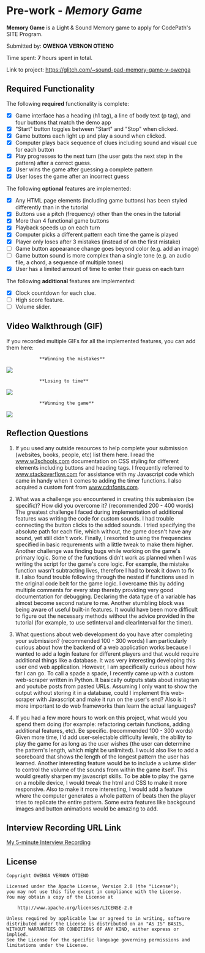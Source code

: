 # Pre-work - *Memory Game*

**Memory Game** is a Light & Sound Memory game to apply for CodePath's SITE Program.

Submitted by: **OWENGA VERNON OTIENO**

Time spent: **7** hours spent in total.

Link to project: https://glitch.com/~sound-pad-memory-game-v-owenga

## Required Functionality

The following **required** functionality is complete:

* [X] Game interface has a heading (h1 tag), a line of body text (p tag), and four buttons that match the demo app
* [X] "Start" button toggles between "Start" and "Stop" when clicked. 
* [X] Game buttons each light up and play a sound when clicked. 
* [X] Computer plays back sequence of clues including sound and visual cue for each button
* [X] Play progresses to the next turn (the user gets the next step in the pattern) after a correct guess. 
* [X] User wins the game after guessing a complete pattern
* [X] User loses the game after an incorrect guess

The following **optional** features are implemented:

* [X] Any HTML page elements (including game buttons) has been styled differently than in the tutorial
* [X] Buttons use a pitch (frequency) other than the ones in the tutorial
* [X] More than 4 functional game buttons
* [X] Playback speeds up on each turn
* [X] Computer picks a different pattern each time the game is played
* [X] Player only loses after 3 mistakes (instead of on the first mistake)
* [ ] Game button appearance change goes beyond color (e.g. add an image)
* [ ] Game button sound is more complex than a single tone (e.g. an audio file, a chord, a sequence of multiple tones)
* [X] User has a limited amount of time to enter their guess on each turn

The following **additional** features are implemented:

- [X] Clock countdown for each clue.
- [ ] High score feature.
- [ ] Volume slider.

## Video Walkthrough (GIF)

If you recorded multiple GIFs for all the implemented features, you can add them here:

                **Winning the mistakes**
![](https://i.imgur.com/bKDx4Fj.gif)

                **Losing to time**
![](https://i.imgur.com/9LdzsX1.gif)

                **Winning the game**
![](https://i.imgur.com/oWMOoyR.gif)

## Reflection Questions
1. If you used any outside resources to help complete your submission (websites, books, people, etc) list them here. 
I read the www.w3schools.com documentation on CSS styling for different elements including buttons and heading tags. I frequently referred to www.stackoverflow.com for assistance with my Javascript code which came in handy when it comes to adding the timer functions. I also acquired a custom font from www.cdnfonts.com.

2. What was a challenge you encountered in creating this submission (be specific)? How did you overcome it? (recommended 200 - 400 words) 
The greatest challenge I faced during implementation of additional features was writing the code for custom sounds. I had trouble connecting the button clicks to the added sounds. I tried specifying the absolute path for each file, which without, the game doesn't have any sound, yet still didn't work.
Finally, I resorted to using the frequencies specified in basic requrements with a little tweak to make them higher.
Another challenge was finding bugs while working on the game's primary logic. Some of the functions didn't work as planned when I was writing the script for the game's core logic. For example, the mistake function wasn't subtracting lives, therefore I had to break it down to fix it.
I also found trouble following through the nested if functions used in the original code belt for the game logic. I overcame this by adding multiple comments for every step thereby providing very good documentation for debugging.
Declaring the data type of a variable has almost become second nature to me. Another stumbling block was being aware of useful built-in features. It would have been more difficult to figure out the necessary methods without the advice provided in the tutorial (for example, to use setInterval and clearInterval for the timer).

3. What questions about web development do you have after completing your submission? (recommended 100 - 300 words) 
I am particularly curious about how the backend of a web application works because I wanted to add a login feature for different players and that would require additional things like a database. It was very interesting developing this user end web application. However, I am specifically curious about how far I can go. To call a spade a spade, I recently came up with a custom web-scraper written in Python. It basically outputs stats about instagram and youtube posts from pasted URLs. Assuming I only want to show the output without storing it in a database, could I implement this web-scraper with Javascript and make it run on the user's end? Also is it more important to do web frameworks than learn the actual languages?

4. If you had a few more hours to work on this project, what would you spend them doing (for example: refactoring certain functions, adding additional features, etc). Be specific. (recommended 100 - 300 words) 
Given more time, I'd add user-selectable difficulty levels, the ability to play the game for as long as the user wishes (the user can determine the pattern's length, which might be unlimited). I would also like to add a scoreboard that shows the length of the longest pattern the user has learned.
Another interesting feature would be to include a volume slider to control the volume of the sounds from within the game itself. This would greatly sharpen my javascript skills.
To be able to play the game on a mobile device, I would tweak the html and CSS to make it more responsive. Also to make it more interesting, I would add a feature where the computer generates a whole pattern of beats then the player tries to replicate the entire pattern.
Some extra features like backgound images and button animations would be amazing to add.



## Interview Recording URL Link

[My 5-minute Interview Recording](https://northwestern.zoom.us/rec/share/wA1U2XZdtNnUMTHtNHtUcD8Fup5WpmJUPIo_z7p9EIra5tWmnbW5K5UakpmjMf1n.fZ54on_t7fuM8gfi)


## License

    Copyright OWENGA VERNON OTIENO

    Licensed under the Apache License, Version 2.0 (the "License");
    you may not use this file except in compliance with the License.
    You may obtain a copy of the License at

        http://www.apache.org/licenses/LICENSE-2.0

    Unless required by applicable law or agreed to in writing, software
    distributed under the License is distributed on an "AS IS" BASIS,
    WITHOUT WARRANTIES OR CONDITIONS OF ANY KIND, either express or implied.
    See the License for the specific language governing permissions and
    limitations under the License.